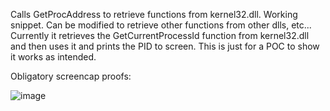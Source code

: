 Calls GetProcAddress to retrieve functions from kernel32.dll. Working snippet. Can be modified to retrieve other functions from other dlls, etc...
Currently it retrieves the GetCurrentProcessId function from kernel32.dll and then uses it and prints the PID to screen. This is just for a POC to show it works as intended.

Obligatory screencap proofs:

![image](https://user-images.githubusercontent.com/105792760/209000496-532d2ee6-f4a9-4731-9553-952b0efdbc7b.png)

